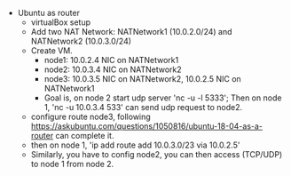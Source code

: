 * Ubuntu as router
  * virtualBox setup
  * Add two NAT Network: NATNetwork1 (10.0.2.0/24) and NATNetwork2 (10.0.3.0/24)
  * Create VM.
    * node1: 10.0.2.4 NIC on NATNetwork1
    * node2: 10.0.3.4 NIC on NATNetwork2
    * node3: 10.0.3.5 NIC on NATNetwork2,  10.0.2.5 NIC on NATNetwork1
    * Goal is, on node 2 start udp server 'nc -u -l 5333'; Then on node 1, 'nc -u 10.0.3.4 533' can send udp request to node2.
  * configure route node3, following https://askubuntu.com/questions/1050816/ubuntu-18-04-as-a-router can complete it.
  * then on node 1, 'ip add route add 10.0.3.0/23 via 10.0.2.5'
  * Similarly, you have to config node2, you can then access (TCP/UDP) to node 1 from node 2. 
